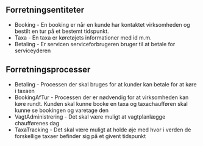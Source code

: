 ## Forretningsentiteter
- Booking - En booking er når en kunde har kontaktet virksomheden og bestilt en tur på et bestemt tidspunkt.
- Taxa - En taxa er køretøjets informationer med id m.m.
- Betaling - Er servicen serviceforbrugeren bruger til at betale for serviceyderen

## Forretningsprocesser
- Betaling - Processen der skal bruges for at kunder kan betale for at køre i taxaen
- BookingAfTur - Processen der er nødvendig for at virksomheden kan køre rundt. Kunden skal kunne booke en taxa og taxachaufføren skal kunne se bookingen og varetage den
- VagtAdministrering - Det skal være muligt at vagtplanlægge chaufførenes dag
- TaxaTracking - Det skal være muligt at holde øje med hvor i verden de forskellige taxaer befinder sig på et givent tidspunkt
